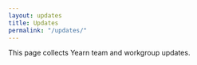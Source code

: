 ```yaml
---
layout: updates
title: Updates
permalink: "/updates/"
---
```


This page collects Yearn team and workgroup updates.